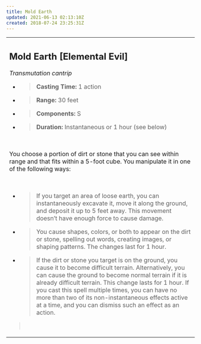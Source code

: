 ```yaml
---
title: Mold Earth
updated: 2021-06-13 02:13:10Z
created: 2018-07-24 23:25:31Z
---
```


<table><tbody><tr class="odd"><td><h2 id="mold-earth-elemental-evil"><strong>Mold Earth</strong> [Elemental Evil]</h2><p><em>Transmutation cantrip</em></p><ul><li><blockquote><p><strong>Casting Time:</strong> 1 action</p></blockquote></li><li><blockquote><p><strong>Range:</strong> 30 feet</p></blockquote></li><li><blockquote><p><strong>Components:</strong> S</p></blockquote></li></ul><ul><li><blockquote><p><strong>Duration:</strong> Instantaneous or 1 hour (see below)</p></blockquote></li></ul><p> </p><p>You choose a portion of dirt or stone that you can see within range and that fits within a 5-foot cube. You manipulate it in one of the following ways:</p><p> </p><ul><li><blockquote><p>If you target an area of loose earth, you can instantaneously excavate it, move it along the ground, and deposit it up to 5 feet away. This movement doesn’t have enough force to cause damage.</p></blockquote></li><li><blockquote><p>You cause shapes, colors, or both to appear on the dirt or stone, spelling out words, creating images, or shaping patterns. The changes last for 1 hour.</p></blockquote></li><li><blockquote><p>If the dirt or stone you target is on the ground, you cause it to become difficult terrain. Alternatively, you can cause the ground to become normal terrain if it is already difficult terrain. This change lasts for 1 hour. If you cast this spell multiple times, you can have no more than two of its non-instantaneous effects active at a time, and you can dismiss such an effect as an action.</p></blockquote></li></ul><blockquote><p> </p></blockquote></td></tr></tbody></table>